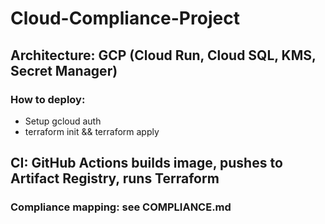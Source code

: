 # Cloud-Compliance-Project

## Architecture: GCP (Cloud Run, Cloud SQL, KMS, Secret Manager)
### How to deploy:
  - Setup gcloud auth
  - terraform init && terraform apply
## CI: GitHub Actions builds image, pushes to Artifact Registry, runs Terraform
### Compliance mapping: see COMPLIANCE.md
